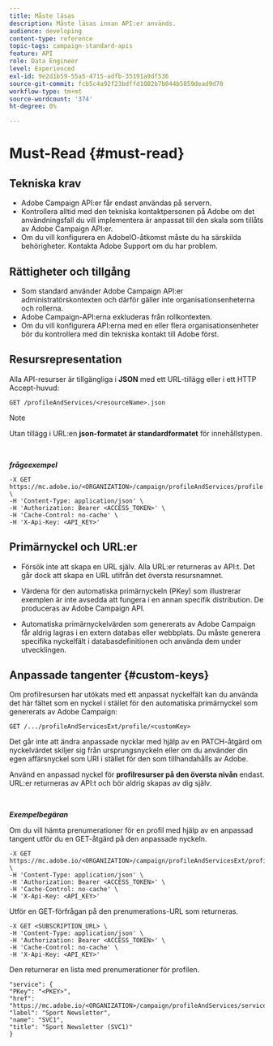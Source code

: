 ```yaml
---
title: Måste läsas
description: Måste läsas innan API:er används.
audience: developing
content-type: reference
topic-tags: campaign-standard-apis
feature: API
role: Data Engineer
level: Experienced
exl-id: 9e2d1b59-55a5-4715-adfb-35191a9df536
source-git-commit: fcb5c4a92f23bdffd1082b7b044b5859dead9d70
workflow-type: tm+mt
source-wordcount: '374'
ht-degree: 0%

---
```


# Must-Read {#must-read}

## Tekniska krav

* Adobe Campaign API:er får endast användas på servern.
* Kontrollera alltid med den tekniska kontaktpersonen på Adobe om det användningsfall du vill implementera är anpassat till den skala som tillåts av Adobe Campaign API:er.
* Om du vill konfigurera en AdobeIO-åtkomst måste du ha särskilda behörigheter. Kontakta Adobe Support om du har problem.

## Rättigheter och tillgång

* Som standard använder Adobe Campaign API:er administratörskontexten och därför gäller inte organisationsenheterna och rollerna.
* Adobe Campaign-API:erna exkluderas från rollkontexten.
* Om du vill konfigurera API:erna med en eller flera organisationsenheter bör du kontrollera med din tekniska kontakt till Adobe först.

## Resursrepresentation

Alla API-resurser är tillgängliga i **JSON** med ett URL-tillägg eller i ett HTTP Accept-huvud:

`GET /profileAndServices/<resourceName>.json`

>[!NOTE]
>
>Utan tillägg i URL:en **json-formatet är standardformatet** för innehållstypen.

<br/>

***frågeexempel***

```
-X GET https://mc.adobe.io/<ORGANIZATION>/campaign/profileAndServices/profile.json \
-H 'Content-Type: application/json' \
-H 'Authorization: Bearer <ACCESS_TOKEN>' \
-H 'Cache-Control: no-cache' \
-H 'X-Api-Key: <API_KEY>'
```

## Primärnyckel och URL:er

* Försök inte att skapa en URL själv. Alla URL:er returneras av API:t. Det går dock att skapa en URL utifrån det översta resursnamnet.

* Värdena för den automatiska primärnyckeln (PKey) som illustrerar exemplen är inte avsedda att fungera i en annan specifik distribution. De produceras av Adobe Campaign API.

* Automatiska primärnyckelvärden som genererats av Adobe Campaign får aldrig lagras i en extern databas eller webbplats. Du måste generera specifika nyckelfält i databasdefinitionen och använda dem under utvecklingen.

## Anpassade tangenter {#custom-keys}

Om profilresursen har utökats med ett anpassat nyckelfält kan du använda det här fältet som en nyckel i stället för den automatiska primärnyckel som genererats av Adobe Campaign:

`GET /.../profileAndServicesExt/profile/<customKey>`

Det går inte att ändra anpassade nycklar med hjälp av en PATCH-åtgärd om nyckelvärdet skiljer sig från ursprungsnyckeln eller om du använder din egen affärsnyckel som URI i stället för den som tillhandahålls av Adobe.

Använd en anpassad nyckel för **profilresurser på den översta nivån** endast. URL:er returneras av API:t och bör aldrig skapas av dig själv.

<br/>

***Exempelbegäran***

Om du vill hämta prenumerationer för en profil med hjälp av en anpassad tangent utför du en GET-åtgärd på den anpassade nyckeln.

```
-X GET https://mc.adobe.io/<ORGANIZATION>/campaign/profileAndServicesExt/profile/<customKey> \
-H 'Content-Type: application/json' \
-H 'Authorization: Bearer <ACCESS_TOKEN>' \
-H 'Cache-Control: no-cache' \
-H 'X-Api-Key: <API_KEY>'
```

Utför en GET-förfrågan på den prenumerations-URL som returneras.

```
-X GET <SUBSCRIPTION_URL> \
-H 'Content-Type: application/json' \
-H 'Authorization: Bearer <ACCESS_TOKEN>' \
-H 'Cache-Control: no-cache' \
-H 'X-Api-Key: <API_KEY>'
```

Den returnerar en lista med prenumerationer för profilen.

```
"service": {
"PKey": "<PKEY>",
"href": "https://mc.adobe.io/<ORGANIZATION>/campaign/profileAndServices/service/<PKEY>",
"label": "Sport Newsletter",
"name": "SVC1",
"title": "Sport Newsletter (SVC1)"
}
```
